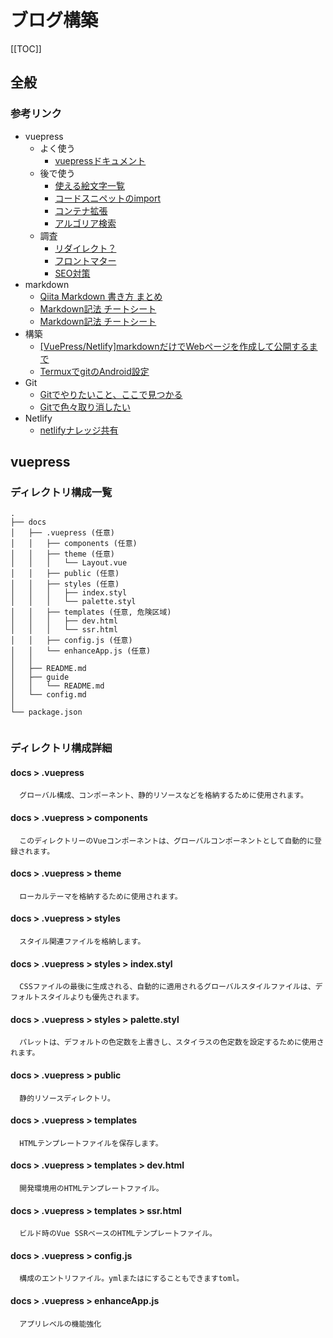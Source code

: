 # ブログ構築
[[TOC]]
## 全般

### 参考リンク
- vuepress
  - よく使う
    - [vuepressドキュメント](https://vuepress.vuejs.org/guide/getting-started.html#prerequisites)
  - 後で使う
    - [使える絵文字一覧](https://github.com/markdown-it/markdown-it-emoji/blob/master/lib/data/full.json)
    - [コードスニペットのimport](https://vuepress.vuejs.org/guide/markdown.html#import-code-snippets)
    - [コンテナ拡張](https://vuepress.github.io/en/plugins/container/#installation)
    - [アルゴリア検索](https://vuepress.vuejs.org/theme/default-theme-config.html#algolia-search)
  - 調査
    - [リダイレクト？](https://vuepress.vuejs.org/guide/markdown.html#redirection-for-urls)
    - [フロントマター](https://vuepress.vuejs.org/guide/markdown.html#frontmatter)
    - [SEO対策](https://blog.ouvill.net/blog/2019-03-30--vuepress_blog/make_vuepress_blog/#seo-%E5%AF%BE%E7%AD%96%E3%82%92%E6%96%BD%E3%81%99)
- markdown
    - [Qiita Markdown 書き方 まとめ](https://qiita.com/shizuma/items/8616bbe3ebe8ab0b6ca1)
    - [Markdown記法 チートシート](https://qiita.com/Qiita/items/c686397e4a0f4f11683d)
    - [Markdown記法 チートシート](https://qiita.com/Qiita/items/c686397e4a0f4f11683d)
- 構築
    - [[VuePress/Netlify]markdownだけでWebページを作成して公開するまで](https://qiita.com/ozaki25/items/a1988b01f83f6616b7f9)
    - [TermuxでgitのAndroid設定](https://debslink.hatenadiary.jp/entry/20180922/1537573651)
- Git
  - [Gitでやりたいこと、ここで見つかる](https://qiita.com/shimotaroo/items/b73d896ace10894fd290)
  - [Gitで色々取り消したい](https://qiita.com/tani-shi/items/3419600447292abf6c79)
- Netlify
  - [netlifyナレッジ共有](https://qiita.com/asahi13/items/4efc5615fa60384c5220)

## vuepress

### ディレクトリ構成一覧
  ```
  .
  ├── docs
  │   ├── .vuepress (任意)
  │   │   ├── components (任意)
  │   │   ├── theme (任意)
  │   │   │   └── Layout.vue
  │   │   ├── public (任意)
  │   │   ├── styles (任意)
  │   │   │   ├── index.styl
  │   │   │   └── palette.styl
  │   │   ├── templates (任意, 危険区域)
  │   │   │   ├── dev.html
  │   │   │   └── ssr.html
  │   │   ├── config.js (任意)
  │   │   └── enhanceApp.js (任意)
  │   │ 
  │   ├── README.md
  │   ├── guide
  │   │   └── README.md
  │   └── config.md
  │ 
  └── package.json


  ```

### ディレクトリ構成詳細

#### docs > .vuepress
  ```
    グローバル構成、コンポーネント、静的リソースなどを格納するために使用されます。
  ```

#### docs > .vuepress > components
  ```
    このディレクトリーのVueコンポーネントは、グローバルコンポーネントとして自動的に登録されます。
  ```

#### docs > .vuepress > theme
  ```
    ローカルテーマを格納するために使用されます。
  ```

#### docs > .vuepress > styles
  ```
    スタイル関連ファイルを格納します。
  ```

#### docs > .vuepress > styles > index.styl
  ```
    CSSファイルの最後に生成される、自動的に適用されるグローバルスタイルファイルは、デフォルトスタイルよりも優先されます。
  ```

#### docs > .vuepress > styles > palette.styl
  ```
    パレットは、デフォルトの色定数を上書きし、スタイラスの色定数を設定するために使用されます。
   ```

#### docs > .vuepress > public
  ```
    静的リソースディレクトリ。
  ```

#### docs > .vuepress > templates
  ```
    HTMLテンプレートファイルを保存します。
  ```

#### docs > .vuepress > templates > dev.html
  ```
    開発環境用のHTMLテンプレートファイル。
  ```

#### docs > .vuepress > templates > ssr.html
  ```
    ビルド時のVue SSRベースのHTMLテンプレートファイル。
  ```

#### docs > .vuepress > config.js
  ```
    構成のエントリファイル。ymlまたはにすることもできますtoml。
  ```

#### docs > .vuepress > enhanceApp.js
  ```
    アプリレベルの機能強化
  ```
